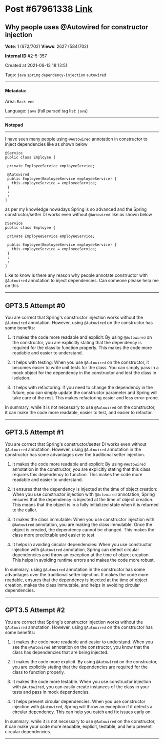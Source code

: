 
# Post \#67961338 [Link](https://stackoverflow.com/questions/67961338/)

## Why people uses @Autowired for constructor injection

**Vote**: 1 (672/702) **Views**: 2627 (584/702) 

**Internal ID** \#2-5-357

Created at 2021-06-13 18:13:51

Tags: `java` `spring` `dependency-injection` `autowired`

----------

#### Metadata:

Area: `Back-end`

Language: `java` (full parsed tag list: `java`)

----------

**Notepad**


----------

I have seen many people using `@Autowired` annotation in constructor to inject dependencies like as shown below
```
@Service
public class Employee {

 private EmployeeService employeeService;
 
 @Autowired
 public Employee(EmployeeService employeeService) {
   this.employeeService = employeeService;
 }
 :
 :
}
```

as per my knowledge nowadays Spring is so advanced and the Spring constructor/setter DI works even without `@Autowired` like as shown below
```
@Service
public class Employee {

 private EmployeeService employeeService;

 public Employee(EmployeeService employeeService) {
   this.employeeService = employeeService;
 }
 :
 :
}
```

Like to know is there any reason why people annotate constructor with `@Autowired` annotation to inject dependencies.
Can someone please help me on this


----------
        
## GPT3.5 Attempt \#0

You are correct that Spring's constructor injection works without the `@Autowired` annotation. However, using `@Autowired` on the constructor has some benefits:

1. It makes the code more readable and explicit: By using `@Autowired` on the constructor, you are explicitly stating that the dependency is required for the class to function properly. This makes the code more readable and easier to understand.

2. It helps with testing: When you use `@Autowired` on the constructor, it becomes easier to write unit tests for the class. You can simply pass in a mock object for the dependency in the constructor and test the class in isolation.

3. It helps with refactoring: If you need to change the dependency in the future, you can simply update the constructor parameter and Spring will take care of the rest. This makes refactoring easier and less error-prone.

In summary, while it is not necessary to use `@Autowired` on the constructor, it can make the code more readable, easier to test, and easier to refactor.

--------

## GPT3.5 Attempt \#1

You are correct that Spring's constructor/setter DI works even without `@Autowired` annotation. However, using `@Autowired` annotation in the constructor has some advantages over the traditional setter injection.

1. It makes the code more readable and explicit: By using `@Autowired` annotation in the constructor, you are explicitly stating that this class requires this dependency to function. This makes the code more readable and easier to understand.

2. It ensures that the dependency is injected at the time of object creation: When you use constructor injection with `@Autowired` annotation, Spring ensures that the dependency is injected at the time of object creation. This means that the object is in a fully initialized state when it is returned to the caller.

3. It makes the class immutable: When you use constructor injection with `@Autowired` annotation, you are making the class immutable. Once the object is created, the dependency cannot be changed. This makes the class more predictable and easier to test.

4. It helps in avoiding circular dependencies: When you use constructor injection with `@Autowired` annotation, Spring can detect circular dependencies and throw an exception at the time of object creation. This helps in avoiding runtime errors and makes the code more robust.

In summary, using `@Autowired` annotation in the constructor has some advantages over the traditional setter injection. It makes the code more readable, ensures that the dependency is injected at the time of object creation, makes the class immutable, and helps in avoiding circular dependencies.

--------

## GPT3.5 Attempt \#2

You are correct that Spring's constructor injection works without the `@Autowired` annotation. However, using `@Autowired` on the constructor has some benefits:

1. It makes the code more readable and easier to understand. When you see the `@Autowired` annotation on the constructor, you know that the class has dependencies that are being injected.

2. It makes the code more explicit. By using `@Autowired` on the constructor, you are explicitly stating that the dependencies are required for the class to function properly.

3. It makes the code more testable. When you use constructor injection with `@Autowired`, you can easily create instances of the class in your tests and pass in mock dependencies.

4. It helps prevent circular dependencies. When you use constructor injection with `@Autowired`, Spring will throw an exception if it detects a circular dependency. This can help you catch and fix issues early on.

In summary, while it is not necessary to use `@Autowired` on the constructor, it can make your code more readable, explicit, testable, and help prevent circular dependencies.

--------
